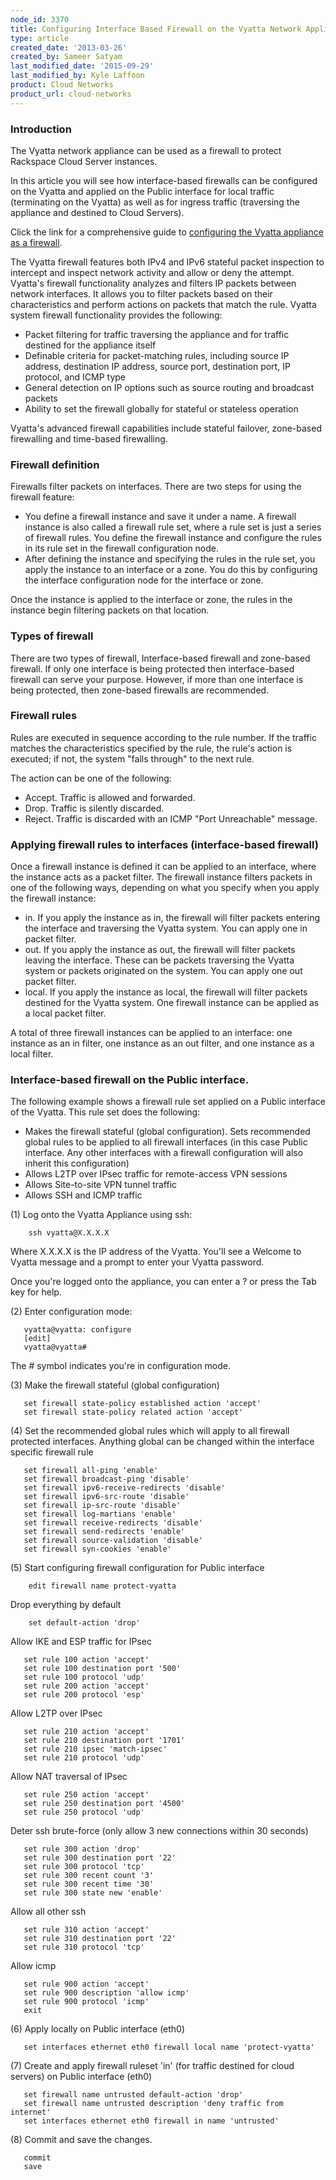 ```yaml
---
node_id: 3370
title: Configuring Interface Based Firewall on the Vyatta Network Appliance
type: article
created_date: '2013-03-26'
created_by: Sameer Satyam
last_modified_date: '2015-09-29'
last_modified_by: Kyle Laffoon
product: Cloud Networks
product_url: cloud-networks
---
```


### Introduction

The Vyatta network appliance can be used as a firewall to protect
Rackspace Cloud Server instances.

In this article you will see how interface-based firewalls can be
configured on the Vyatta and applied on the Public interface for local
traffic (terminating on the Vyatta) as well as for ingress traffic
(traversing the appliance and destined to Cloud Servers).

Click the link for a comprehensive guide to [configuring the Vyatta appliance as a firewall](https://54712289bdd910def82d-5cc7866f7aae0a382278b5bce7412a4a.ssl.cf1.rackcdn.com/Vyatta-Firewall_6.5R1_v01.pdf).

The Vyatta firewall features both IPv4 and IPv6 stateful packet
inspection to intercept and inspect network activity and allow or deny
the attempt. Vyatta's firewall functionality analyzes and filters IP
packets between network interfaces. It allows you to filter packets
based on their characteristics and perform actions on packets that match
the rule. Vyatta system firewall functionality provides the following:

-   Packet filtering for traffic traversing the appliance and for
    traffic destined for the appliance itself
-   Definable criteria for packet-matching rules, including source IP
    address, destination IP address, source port, destination port, IP
    protocol, and ICMP type
-   General detection on IP options such as source routing and broadcast
    packets
-   Ability to set the firewall globally for stateful or stateless
    operation

Vyatta's advanced firewall capabilities include stateful failover,
zone-based firewalling and time-based firewalling.

### Firewall definition

Firewalls filter packets on interfaces. There are two steps for using
the firewall feature:

-   You define a firewall instance and save it under a name. A firewall
    instance is also called a firewall rule set, where a rule set is
    just a series of firewall rules. You define the firewall instance
    and configure the rules in its rule set in the
    firewall configuration node.
-   After defining the instance and specifying the rules in the rule
    set, you apply the instance to an interface or a zone. You do this
    by configuring the interface configuration node for the interface
    or zone.

Once the instance is applied to the interface or zone, the rules in the
instance begin filtering packets on that location.

### Types of firewall

There are two types of firewall, Interface-based firewall and zone-based
firewall. If only one interface is being protected then interface-based
firewall can serve your purpose. However, if more than one interface is
being protected, then zone-based firewalls are recommended.

### Firewall rules

Rules are executed in sequence according to the rule number. If the
traffic matches the characteristics specified by the rule, the rule's
action is executed; if not, the system "falls through" to the next rule.

The action can be one of the following:

-   Accept. Traffic is allowed and forwarded.
-   Drop. Traffic is silently discarded.
-   Reject. Traffic is discarded with an ICMP "Port
    Unreachable" message.

### Applying firewall rules to interfaces (interface-based firewall)

Once a firewall instance is defined it can be applied to an interface,
where the instance acts as a packet filter. The firewall instance
filters packets in one of the following ways, depending on what you
specify when you apply the firewall instance:

-   in. If you apply the instance as in, the firewall will filter
    packets entering the interface and traversing the Vyatta system. You
    can apply one in packet filter.
-   out. If you apply the instance as out, the firewall will filter
    packets leaving the interface. These can be packets traversing the
    Vyatta system or packets originated on the system. You can apply one
    out packet filter.
-   local. If you apply the instance as local, the firewall will filter
    packets destined for the Vyatta system. One firewall instance can be
    applied as a local packet filter.

A total of three firewall instances can be applied to an interface: one
instance as an in filter, one instance as an out filter, and one
instance as a local filter.

### Interface-based firewall on the Public interface.

The following example shows a firewall rule set applied on a Public
interface of the Vyatta. This rule set does the following:

-   Makes the firewall stateful (global configuration). Sets recommended
    global rules to be applied to all firewall interfaces (in this case
    Public interface. Any other interfaces with a firewall configuration
    will also inherit this configuration)
-   Allows L2TP over IPsec traffic for remote-access VPN sessions
-   Allows Site-to-site VPN tunnel traffic
-   Allows SSH and ICMP traffic


(1) Log onto the Vyatta Appliance using ssh:

        ssh vyatta@X.X.X.X

  Where X.X.X.X is the IP address of the Vyatta. You'll see a Welcome to
Vyatta message and a prompt to enter your Vyatta password.

  Once you're logged onto the appliance, you can enter a ? or press the
Tab key for help.

(2) Enter configuration mode:

       vyatta@vyatta: configure
       [edit]
       vyatta@vyatta#

  The \# symbol indicates you're in configuration mode.

(3) Make the firewall stateful (global configuration)

       set firewall state-policy established action 'accept'
       set firewall state-policy related action 'accept'

(4) Set the recommended global rules which will apply to all firewall
protected interfaces. Anything global can be changed within the
interface specific firewall rule

       set firewall all-ping 'enable'
       set firewall broadcast-ping 'disable'
       set firewall ipv6-receive-redirects 'disable'
       set firewall ipv6-src-route 'disable'
       set firewall ip-src-route 'disable'
       set firewall log-martians 'enable'
       set firewall receive-redirects 'disable'
       set firewall send-redirects 'enable'
       set firewall source-validation 'disable'
       set firewall syn-cookies 'enable'

(5) Start configuring firewall configuration for Public interface

        edit firewall name protect-vyatta

  Drop everything by default

        set default-action 'drop'

  Allow IKE and ESP traffic for IPsec

       set rule 100 action 'accept'
       set rule 100 destination port '500'
       set rule 100 protocol 'udp'
       set rule 200 action 'accept'
       set rule 200 protocol 'esp'

  Allow L2TP over IPsec

       set rule 210 action 'accept'
       set rule 210 destination port '1701'
       set rule 210 ipsec 'match-ipsec'
       set rule 210 protocol 'udp'

  Allow NAT traversal of IPsec

       set rule 250 action 'accept'
       set rule 250 destination port '4500'
       set rule 250 protocol 'udp'

  Deter ssh brute-force (only allow 3 new connections within 30 seconds)

       set rule 300 action 'drop'
       set rule 300 destination port '22'
       set rule 300 protocol 'tcp'
       set rule 300 recent count '3'
       set rule 300 recent time '30'
       set rule 300 state new 'enable'

  Allow all other ssh

       set rule 310 action 'accept'
       set rule 310 destination port '22'
       set rule 310 protocol 'tcp'

  Allow icmp

       set rule 900 action 'accept'
       set rule 900 description 'allow icmp'
       set rule 900 protocol 'icmp'
       exit

(6) Apply locally on Public interface (eth0)

       set interfaces ethernet eth0 firewall local name 'protect-vyatta'

(7) Create and apply firewall ruleset 'in' (for traffic destined for
cloud servers) on Public interface (eth0)

       set firewall name untrusted default-action 'drop'
       set firewall name untrusted description 'deny traffic from internet'
       set interfaces ethernet eth0 firewall in name 'untrusted'

(8) Commit and save the changes.

       commit
       save
